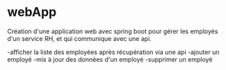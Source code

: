# webApp
Création d'une application web avec spring boot pour   gérer les employés d'un service RH, et  qui communique avec une api.

-afficher la liste des employées après récupération  via une api
-ajouter un employé
-mis à jour des données d'un employé
-supprimer un employé
